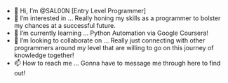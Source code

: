- 👋 Hi, I’m @SAL00N [Entry Level Programmer]
- 👀 I’m interested in ...
  Really honing my skills as a programmer to bolster my chances at a successful future.
- 🌱 I’m currently learning ...
  Python Automation via Google Coursera!
- 💞️ I’m looking to collaborate on ...
  Really just connecting with other programmers around my level that are willing to go on this journey of knowledge together!
- 📫 How to reach me ...
  Gonna have to message me through here to find out!
<!---
SAL00N/SAL00N is a ✨ special ✨ repository because its `README.md` (this file) appears on your GitHub profile.
You can click the Preview link to take a look at your changes.
--->

